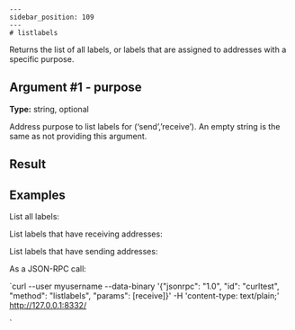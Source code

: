 
    ---
    sidebar_position: 109
    ---
    # listlabels

Returns the list of all labels, or labels that are assigned to addresses with a specific purpose.

## Argument #1 - purpose

**Type:** string, optional

Address purpose to list labels for (‘send’,’receive’). An empty string is the same as not providing this argument.

## Result

## Examples

List all labels:

List labels that have receiving addresses:

List labels that have sending addresses:

As a JSON-RPC call:

`curl --user myusername --data-binary '{"jsonrpc": "1.0", "id": "curltest", "method": "listlabels", "params": [receive]}' -H 'content-type: text/plain;' http://127.0.0.1:8332/

`